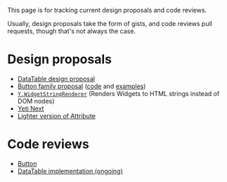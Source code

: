 This page is for tracking current design proposals and code reviews.

Usually, design proposals take the form of gists, and code reviews pull requests, though that's not always the case.

Design proposals
================
  * [DataTable design proposal](https://gist.github.com/1356355)
  * [Button family proposal](https://gist.github.com/1389403) ([code](https://github.com/derek/yui3-1/tree/master/src/button) and [examples](http://derek.io/~/yui/yui3/src/button/tests/manual/index.html))
  * [`Y.WidgetStringRenderer`](https://gist.github.com/1386836)
    (Renders Widgets to HTML strings instead of DOM nodes)
  * [Yeti Next](https://github.com/yui/yeti/wiki/Yeti-Next)
  * [Lighter version of Attribute](http://yuilibrary.com/projects/yui3/ticket/2530190)

Code reviews
============
  * [Button](https://github.com/yui/yui3/pull/61)
  * [DataTable implementation (ongoing)](https://github.com/yui/yui3/pull/63)
